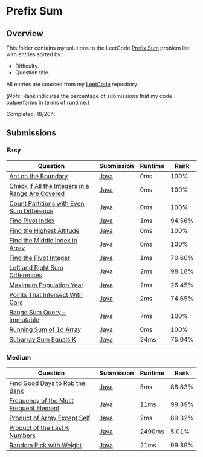 # Prefix Sum

## Overview
This folder contains my solutions to the LeetCode [Prefix Sum](https://leetcode.com/problem-list/prefix-sum/) problem list,
with entries sorted by:
- Difficulty.
- Question title.

All entries are sourced from my [LeetCode](https://github.com/shumarb/leetcode) repository.

(*Note*: Rank indicates the percentage of submissions that my code outperforms in terms of runtime.)

Completed: 18/204.

## Submissions
### Easy
| Question                                                                                                                                        | Submission                                                                                                          | Runtime | Rank   |
|-------------------------------------------------------------------------------------------------------------------------------------------------|---------------------------------------------------------------------------------------------------------------------|---------|--------|
| [Ant on the Boundary](https://leetcode.com/problems/ant-on-the-boundary/description/)                                                           | [Java](https://github.com/shumarb/leetcode/blob/main/submissions/java/AntOnTheBoundary.java)                        | 0ms     | 100%   |
| [Check if All the Integers in a Range Are Covered](https://leetcode.com/problems/check-if-all-the-integers-in-a-range-are-covered/description/) | [Java](https://github.com/shumarb/leetcode/blob/main/submissions/java/CheckIfAllTheIntegersInARangeAreCovered.java) | 0ms     | 100%   |
| [Count Partitions with Even Sum Difference](https://leetcode.com/problems/count-partitions-with-even-sum-difference/description/)               | [Java](https://github.com/shumarb/leetcode/blob/main/submissions/java/CountPartitionsWithEvenSumDifference.java)    | 0ms     | 100%   |
| [Find Pivot Index](https://leetcode.com/problems/find-pivot-index/description/)                                                                 | [Java](https://github.com/shumarb/leetcode/blob/main/submissions/java/FindPivotIndex.java)                          | 1ms     | 94.56% |
| [Find the Highest Altitude](https://leetcode.com/problems/find-the-highest-altitude/description/)                                               | [Java](https://github.com/shumarb/leetcode/blob/main/submissions/java/FindTheHighestAltitude.java)                  | 0ms     | 100%   |
| [Find the Middle Index in Array](https://leetcode.com/problems/find-the-middle-index-in-array/description/)                                     | [Java](https://github.com/shumarb/leetcode/blob/main/submissions/java/FindTheMiddleIndexInArray.java)               | 0ms     | 100%   |
| [Find the Pivot Integer](https://leetcode.com/problems/find-the-pivot-integer/description/)                                                     | [Java](https://github.com/shumarb/leetcode/blob/main/submissions/java/FindThePivotInteger.java)                     | 1ms     | 70.60% |
| [Left and Right Sum Differences](https://leetcode.com/problems/left-and-right-sum-differences/description/)                                     | [Java](https://github.com/shumarb/leetcode/blob/main/submissions/java/LeftAndRightSumDifferences.java)              | 2ms     | 98.18% |
| [Maximum Population Year](https://leetcode.com/problems/maximum-population-year/description/)                                                   | [Java](https://github.com/shumarb/leetcode/blob/main/submissions/java/MaximumPopulationYear.java)                   | 2ms     | 26.45% |
| [Points That Intersect With Cars](https://leetcode.com/problems/points-that-intersect-with-cars/description/)                                   | [Java](https://github.com/shumarb/leetcode/blob/main/submissions/java/PointsThatIntersectWithCars.java)             | 2ms     | 74.65% |
| [Range Sum Query - Immutable](https://leetcode.com/problems/range-sum-query-immutable/description/)                                             | [Java](https://github.com/shumarb/leetcode/blob/main/submissions/java/NumArray.java)                                | 7ms     | 100%   |
| [Running Sum of 1d Array](https://leetcode.com/problems/running-sum-of-1d-array/description/)                                                   | [Java](https://github.com/shumarb/leetcode/blob/main/submissions/java/RunningSumOf1DArray.java)                     | 0ms     | 100%   |
| [Subarray Sum Equals K](https://leetcode.com/problems/subarray-sum-equals-k/description/)                                                       | [Java](https://github.com/shumarb/leetcode/blob/main/submissions/java/SubarraySumEqualsK.java)                      | 24ms    | 75.04% |

### Medium
| Question                                                                                                                    | Submission                                                                                                    | Runtime | Rank   |
|-----------------------------------------------------------------------------------------------------------------------------|---------------------------------------------------------------------------------------------------------------|---------|--------|
| [Find Good Days to Rob the Bank](https://leetcode.com/problems/find-good-days-to-rob-the-bank/description/)                 | [Java](https://github.com/shumarb/leetcode/blob/main/submissions/java/FindGoodDaysToRobTheBank.java)          | 5ms     | 88.83% |
| [Frequency of the Most Frequent Element](https://leetcode.com/problems/frequency-of-the-most-frequent-element/description/) | [Java](https://github.com/shumarb/leetcode/blob/main/submissions/java/FrequencyOfTheMostFrequentElement.java) | 11ms    | 99.39% |
| [Product of Array Except Self](https://leetcode.com/problems/product-of-array-except-self/description/)                     | [Java](https://github.com/shumarb/leetcode/blob/main/submissions/java/ProductOfArrayExceptSelf.java)          | 2ms     | 89.32% |
| [Product of the Last K Numbers](https://leetcode.com/problems/product-of-the-last-k-numbers/description/)                   | [Java](https://github.com/shumarb/leetcode/blob/main/submissions/java/ProductOfNumbers.java)                  | 2490ms  | 5.01%  |
| [Random Pick with Weight](https://leetcode.com/problems/random-pick-with-weight/description/)                               | [Java](https://github.com/shumarb/leetcode/blob/main/submissions/java/RandomPickWithWeight.java)              | 21ms    | 99.89% |
